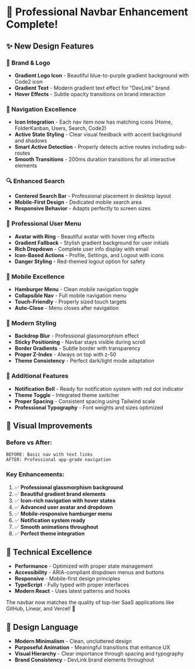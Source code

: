 # 🎨 **Professional Navbar Enhancement Complete!**

## ✨ **New Design Features**

### **🎯 Brand & Logo**

- **Gradient Logo Icon** - Beautiful blue-to-purple gradient background with Code2 icon
- **Gradient Text** - Modern gradient text effect for "DevLink" brand
- **Hover Effects** - Subtle opacity transitions on brand interaction

### **🧭 Navigation Excellence**

- **Icon Integration** - Each nav item now has matching icons (Home, FolderKanban, Users, Search, Code2)
- **Active State Styling** - Clear visual feedback with accent background and shadows
- **Smart Active Detection** - Properly detects active routes including sub-routes
- **Smooth Transitions** - 200ms duration transitions for all interactive elements

### **🔍 Enhanced Search**

- **Centered Search Bar** - Professional placement in desktop layout
- **Mobile-First Design** - Dedicated mobile search area
- **Responsive Behavior** - Adapts perfectly to screen sizes

### **👤 Professional User Menu**

- **Avatar with Ring** - Beautiful avatar with hover ring effects
- **Gradient Fallback** - Stylish gradient background for user initials
- **Rich Dropdown** - Complete user info display with email
- **Icon-Based Actions** - Profile, Settings, and Logout with icons
- **Danger Styling** - Red-themed logout option for safety

### **📱 Mobile Excellence**

- **Hamburger Menu** - Clean mobile navigation toggle
- **Collapsible Nav** - Full mobile navigation menu
- **Touch-Friendly** - Properly sized touch targets
- **Auto-Close** - Menu closes after navigation

### **🎨 Modern Styling**

- **Backdrop Blur** - Professional glassmorphism effect
- **Sticky Positioning** - Navbar stays visible during scroll
- **Border Gradients** - Subtle border with transparency
- **Proper Z-Index** - Always on top with z-50
- **Theme Consistency** - Perfect dark/light mode adaptation

### **🔔 Additional Features**

- **Notification Bell** - Ready for notification system with red dot indicator
- **Theme Toggle** - Integrated theme switcher
- **Proper Spacing** - Consistent spacing using Tailwind scale
- **Professional Typography** - Font weights and sizes optimized

## 🎯 **Visual Improvements**

### **Before vs After:**

```
BEFORE: Basic nav with text links
AFTER: Professional app-grade navigation
```

### **Key Enhancements:**

1. ✅ **Professional glassmorphism background**
2. ✅ **Beautiful gradient brand elements**
3. ✅ **Icon-rich navigation with hover states**
4. ✅ **Advanced user avatar and dropdown**
5. ✅ **Mobile-responsive hamburger menu**
6. ✅ **Notification system ready**
7. ✅ **Smooth animations throughout**
8. ✅ **Perfect theme integration**

## 🚀 **Technical Excellence**

- **Performance** - Optimized with proper state management
- **Accessibility** - ARIA-compliant dropdown menus and buttons
- **Responsive** - Mobile-first design principles
- **TypeScript** - Fully typed with proper interfaces
- **Modern React** - Uses latest patterns and hooks

The navbar now matches the quality of top-tier SaaS applications like GitHub, Linear, and Vercel! 🎉

## 🎨 **Design Language**

- **Modern Minimalism** - Clean, uncluttered design
- **Purposeful Animation** - Meaningful transitions that enhance UX
- **Visual Hierarchy** - Clear importance through spacing and typography
- **Brand Consistency** - DevLink brand elements throughout
